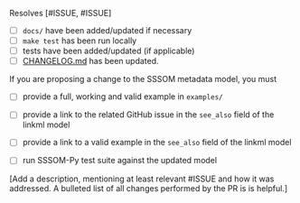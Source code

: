 Resolves [#ISSUE, #ISSUE]

- [ ] `docs/` have been added/updated if necessary
- [ ] `make test` has been run locally
- [ ] tests have been added/updated (if applicable)
- [ ] [CHANGELOG.md](https://github.com/mapping-commons/sssom/blob/master/CHANGELOG.md) has been updated.

If you are proposing a change to the SSSOM metadata model, you must 

- [ ] provide a full, working and valid example in `examples/`
- [ ] provide a link to the related GitHub issue in the `see_also` field of the linkml model
- [ ] provide a link to a valid example in the `see_also` field of the linkml model
- [ ] run SSSOM-Py test suite against the updated model


[Add a description, mentioning at least relevant #ISSUE and how it was addressed. A bulleted list of all changes performed by the PR is is helpful.]
